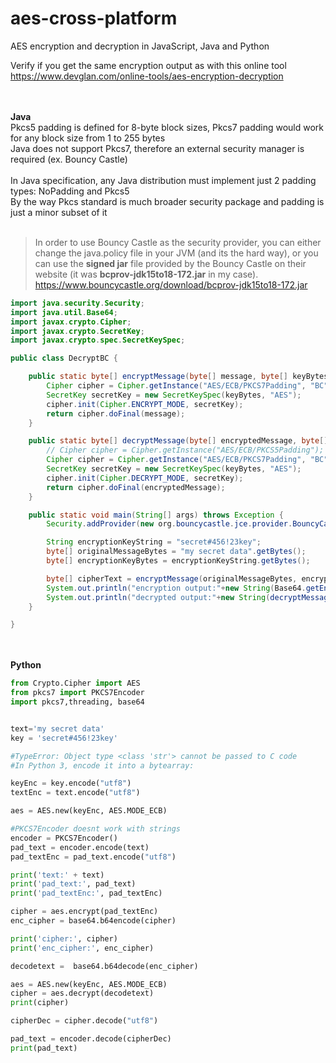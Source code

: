 # aes-cross-platform
AES encryption and decryption in JavaScript, Java and Python

Verify if you get the same encryption output as with this online tool <br/>
https://www.devglan.com/online-tools/aes-encryption-decryption

<br/><br/>
<b>Java</b>
<br/>
Pkcs5 padding is defined for 8-byte block sizes, Pkcs7 padding would work for any block size from 1 to 255 bytes<br/>
Java does not support Pkcs7, therefore an external security manager is required (ex. Bouncy Castle)
<br/><br/>
In Java specification, any Java distribution must implement just 2 padding types: NoPadding and Pkcs5<br/>
By the way Pkcs standard is much broader security package and padding is just a minor subset of it
<br/><br/>

> In order to use Bouncy Castle as the security provider, you can either change the java.policy file in your JVM (and its the hard way),
> or you can use the <b>signed jar</b> file provided by the Bouncy Castle on their website (it was <b>bcprov-jdk15to18-172.jar</b> in my case).
> https://www.bouncycastle.org/download/bcprov-jdk15to18-172.jar

```java	
import java.security.Security;
import java.util.Base64;
import javax.crypto.Cipher;
import javax.crypto.SecretKey;
import javax.crypto.spec.SecretKeySpec;

public class DecryptBC {

	public static byte[] encryptMessage(byte[] message, byte[] keyBytes) throws Exception {
		Cipher cipher = Cipher.getInstance("AES/ECB/PKCS7Padding", "BC");
		SecretKey secretKey = new SecretKeySpec(keyBytes, "AES");
		cipher.init(Cipher.ENCRYPT_MODE, secretKey);
		return cipher.doFinal(message);
	}

	public static byte[] decryptMessage(byte[] encryptedMessage, byte[] keyBytes) throws Exception {
		// Cipher cipher = Cipher.getInstance("AES/ECB/PKCS5Padding");
		Cipher cipher = Cipher.getInstance("AES/ECB/PKCS7Padding", "BC");
		SecretKey secretKey = new SecretKeySpec(keyBytes, "AES");
		cipher.init(Cipher.DECRYPT_MODE, secretKey);
		return cipher.doFinal(encryptedMessage);
	}

	public static void main(String[] args) throws Exception {
		Security.addProvider(new org.bouncycastle.jce.provider.BouncyCastleProvider());

		String encryptionKeyString = "secret#456!23key";
		byte[] originalMessageBytes = "my secret data".getBytes();
		byte[] encryptionKeyBytes = encryptionKeyString.getBytes();

		byte[] cipherText = encryptMessage(originalMessageBytes, encryptionKeyBytes);
		System.out.println("encryption output:"+new String(Base64.getEncoder().encode(cipherText)));
		System.out.println("decrypted output:"+new String(decryptMessage(cipherText, encryptionKeyBytes)));
	}

}
```


<br/><br/>
<b>Python</b>
<br/>

```python	
from Crypto.Cipher import AES
from pkcs7 import PKCS7Encoder
import pkcs7,threading, base64


text='my secret data'
key = 'secret#456!23key'

#TypeError: Object type <class 'str'> cannot be passed to C code
#In Python 3, encode it into a bytearray:

keyEnc = key.encode("utf8")
textEnc = text.encode("utf8")

aes = AES.new(keyEnc, AES.MODE_ECB)

#PKCS7Encoder doesnt work with strings
encoder = PKCS7Encoder()
pad_text = encoder.encode(text)
pad_textEnc = pad_text.encode("utf8")

print('text:' + text)
print('pad_text:', pad_text)
print('pad_textEnc:', pad_textEnc)

cipher = aes.encrypt(pad_textEnc)
enc_cipher = base64.b64encode(cipher)

print('cipher:', cipher)
print('enc_cipher:', enc_cipher)

decodetext =  base64.b64decode(enc_cipher)

aes = AES.new(keyEnc, AES.MODE_ECB)
cipher = aes.decrypt(decodetext)
print(cipher)

cipherDec = cipher.decode("utf8")

pad_text = encoder.decode(cipherDec)
print(pad_text)
```
